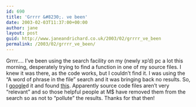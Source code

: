 ```yaml
---
id: 690
title: 'Grrrr &#8230;. ve been'
date: 2003-02-03T11:37:00+00:00
author: jane
layout: post
guid: http://www.janeandrichard.co.uk/2003/02/grrrr_ve_been
permalink: /2003/02/grrrr_ve_been/
---
```

Grrrr&#8230;. I&#8217;ve been using the search facility on my (newly xp&#8217;d) pc a lot this morning, desperately trying to find a function in one of my source files. I knew it was there, as the code works, but I couldn&#8217;t find it. I was using the &#8220;A word of phrase in the file&#8221; search and it was bringing back no results. So, I [google](http://www.google.com)d it and found [this](http://support.microsoft.com/default.aspx?scid=KB;EN-US;q309173). Apparently source code files aren&#8217;t very &#8220;relevant&#8221; and so those helpful people at M$ have removed them from the search so as not to &#8220;pollute&#8221; the results. Thanks for that then!